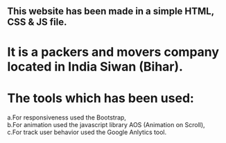## This website has been made in a simple HTML, CSS & JS file. 
 # It is a packers and movers company located in India Siwan (Bihar).

# The tools which has been used:
  a.For responsiveness used the Bootstrap,     
  b.For animation used the javascript library AOS (Animation on Scroll),       
  c.For track user behavior used the Google Anlytics tool.
